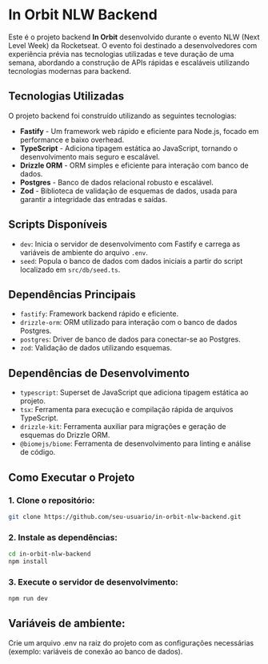 # In Orbit NLW Backend

Este é o projeto backend **In Orbit** desenvolvido durante o evento NLW (Next Level Week) da Rocketseat. O evento foi destinado a desenvolvedores com experiência prévia nas tecnologias utilizadas e teve duração de uma semana, abordando a construção de APIs rápidas e escaláveis utilizando tecnologias modernas para backend.

## Tecnologias Utilizadas

O projeto backend foi construído utilizando as seguintes tecnologias:

- **Fastify** - Um framework web rápido e eficiente para Node.js, focado em performance e baixo overhead.
- **TypeScript** - Adiciona tipagem estática ao JavaScript, tornando o desenvolvimento mais seguro e escalável.
- **Drizzle ORM** - ORM simples e eficiente para interação com banco de dados.
- **Postgres** - Banco de dados relacional robusto e escalável.
- **Zod** - Biblioteca de validação de esquemas de dados, usada para garantir a integridade das entradas e saídas.

## Scripts Disponíveis

- `dev`: Inicia o servidor de desenvolvimento com Fastify e carrega as variáveis de ambiente do arquivo `.env`.
- `seed`: Popula o banco de dados com dados iniciais a partir do script localizado em `src/db/seed.ts`.

## Dependências Principais

- `fastify`: Framework backend rápido e eficiente.
- `drizzle-orm`: ORM utilizado para interação com o banco de dados Postgres.
- `postgres`: Driver de banco de dados para conectar-se ao Postgres.
- `zod`: Validação de dados utilizando esquemas.

## Dependências de Desenvolvimento

- `typescript`: Superset de JavaScript que adiciona tipagem estática ao projeto.
- `tsx`: Ferramenta para execução e compilação rápida de arquivos TypeScript.
- `drizzle-kit`: Ferramenta auxiliar para migrações e geração de esquemas do Drizzle ORM.
- `@biomejs/biome`: Ferramenta de desenvolvimento para linting e análise de código.

## Como Executar o Projeto

### 1. Clone o repositório:

```bash
git clone https://github.com/seu-usuario/in-orbit-nlw-backend.git
```
### 2. Instale as dependências:

```bash
cd in-orbit-nlw-backend
npm install

```

### 3. Execute o servidor de desenvolvimento:

```bash
npm run dev
```

## Variáveis de ambiente:

Crie um arquivo .env na raiz do projeto com as configurações necessárias (exemplo: variáveis de conexão ao banco de dados).